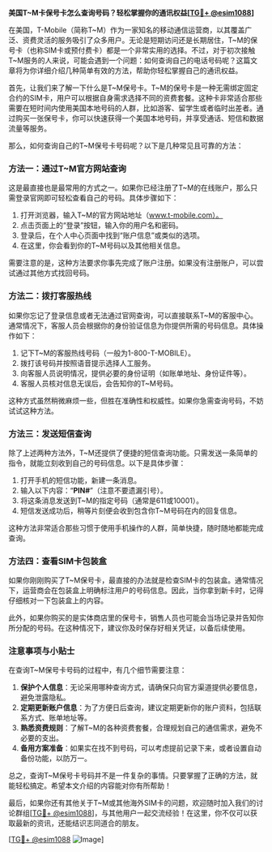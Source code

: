 **美国T~M卡保号卡怎么查询号码？轻松掌握你的通讯权益[[TG💪+ @esim1088](https://t.me/s/esim1088)]**

在美国，T-Mobile（简称T~M）作为一家知名的移动通信运营商，以其覆盖广泛、资费灵活的服务吸引了众多用户。无论是短期访问还是长期居住，T~M的保号卡（也称SIM卡或预付费卡）都是一个非常实用的选择。不过，对于初次接触T~M服务的人来说，可能会遇到一个问题：如何查询自己的电话号码呢？这篇文章将为你详细介绍几种简单有效的方法，帮助你轻松掌握自己的通讯权益。

首先，让我们来了解一下什么是T~M保号卡。T~M的保号卡是一种无需绑定固定合约的SIM卡，用户可以根据自身需求选择不同的资费套餐。这种卡非常适合那些需要在短时间内使用美国本地号码的人群，比如游客、留学生或者临时出差者。通过购买一张保号卡，你可以快速获得一个美国本地号码，并享受通话、短信和数据流量等服务。

那么，如何查询自己的T~M保号卡号码呢？以下是几种常见且可靠的方法：

### 方法一：通过T~M官方网站查询

这是最直接也是最常用的方式之一。如果你已经注册了T~M的在线账户，那么只需登录官网即可轻松查看自己的号码。具体步骤如下：

1. 打开浏览器，输入T~M的官方网站地址（www.t-mobile.com）。
2. 点击页面上的“登录”按钮，输入你的用户名和密码。
3. 登录后，在个人中心页面中找到“账户信息”或类似的选项。
4. 在这里，你会看到你的T~M号码以及其他相关信息。

需要注意的是，这种方法要求你事先完成了账户注册。如果没有注册账户，可以尝试通过其他方式找回号码。

### 方法二：拨打客服热线

如果你忘记了登录信息或者无法通过官网查询，可以直接联系T~M的客服中心。通常情况下，客服人员会根据你的身份验证信息为你提供所需的号码信息。具体操作如下：

1. 记下T~M的客服热线号码（一般为1-800-T-MOBILE）。
2. 拨打该号码并按照语音提示选择人工服务。
3. 向客服人员说明情况，提供必要的身份证明（如账单地址、身份证件等）。
4. 客服人员核对信息无误后，会告知你的T~M号码。

这种方式虽然稍微麻烦一些，但胜在准确性和权威性。如果你急需查询号码，不妨试试这种方法。

### 方法三：发送短信查询

除了上述两种方法外，T~M还提供了便捷的短信查询功能。只需发送一条简单的指令，就能立刻收到自己的号码信息。以下是具体步骤：

1. 打开手机的短信功能，新建一条消息。
2. 输入以下内容：“**PIN#**”（注意不要遗漏引号）。
3. 将这条消息发送到T~M的指定号码（通常是611或10001）。
4. 短信发送成功后，稍等片刻便会收到包含你T~M号码在内的回复信息。

这种方法非常适合那些习惯于使用手机操作的人群，简单快捷，随时随地都能完成查询。

### 方法四：查看SIM卡包装盒

如果你刚刚购买了T~M保号卡，最直接的办法就是检查SIM卡的包装盒。通常情况下，运营商会在包装盒上明确标注用户的号码信息。因此，当你拿到新卡时，记得仔细核对一下包装盒上的内容。

此外，如果你购买的是实体商店里的保号卡，销售人员也可能会当场记录并告知你所分配的号码。在这种情况下，建议你及时保存好相关凭证，以备后续使用。

### 注意事项与小贴士

在查询T~M保号卡号码的过程中，有几个细节需要注意：

1. **保护个人信息**：无论采用哪种查询方式，请确保只向官方渠道提供必要信息，避免泄露隐私。
2. **定期更新账户信息**：为了方便日后查询，建议定期更新你的账户资料，包括联系方式、账单地址等。
3. **熟悉资费规则**：了解T~M的各种资费套餐，合理规划自己的通信需求，避免不必要的支出。
4. **备用方案准备**：如果实在找不到号码，可以考虑提前记录下来，或者设置自动备份功能，以防万一。

总之，查询T~M保号卡号码并不是一件复杂的事情。只要掌握了正确的方法，就能轻松搞定。希望本文介绍的内容能对你有所帮助！

最后，如果你还有其他关于T~M或其他海外SIM卡的问题，欢迎随时加入我们的讨论群组[[TG💪+ @esim1088](https://t.me/s/esim1088)]，与其他用户一起交流经验！在这里，你不仅可以获取最新的资讯，还能结识志同道合的朋友。

[[TG💪+ @esim1088](https://t.me/s/esim1088) ![Image](https://i.postimg.cc/4NQfJmqS/Snipaste-2025-05-13-00-14-12.png)]